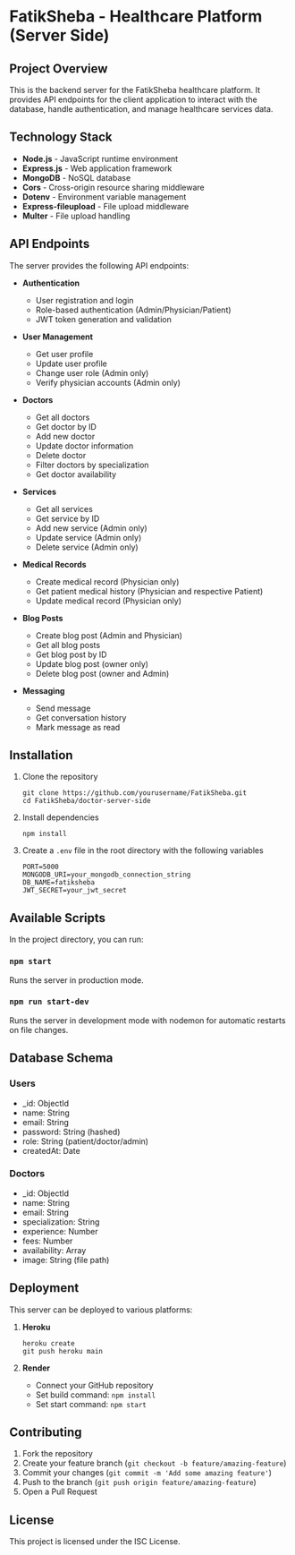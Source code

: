 # FatikSheba - Healthcare Platform (Server Side)

## Project Overview

This is the backend server for the FatikSheba healthcare platform. It provides API endpoints for the client application to interact with the database, handle authentication, and manage healthcare services data.

## Technology Stack

- **Node.js** - JavaScript runtime environment
- **Express.js** - Web application framework
- **MongoDB** - NoSQL database
- **Cors** - Cross-origin resource sharing middleware
- **Dotenv** - Environment variable management
- **Express-fileupload** - File upload middleware
- **Multer** - File upload handling

## API Endpoints

The server provides the following API endpoints:

- **Authentication**
  - User registration and login
  - Role-based authentication (Admin/Physician/Patient)
  - JWT token generation and validation

- **User Management**
  - Get user profile
  - Update user profile
  - Change user role (Admin only)
  - Verify physician accounts (Admin only)

- **Doctors**
  - Get all doctors
  - Get doctor by ID
  - Add new doctor
  - Update doctor information
  - Delete doctor
  - Filter doctors by specialization
  - Get doctor availability



- **Services**
  - Get all services
  - Get service by ID
  - Add new service (Admin only)
  - Update service (Admin only)
  - Delete service (Admin only)

- **Medical Records**
  - Create medical record (Physician only)
  - Get patient medical history (Physician and respective Patient)
  - Update medical record (Physician only)

- **Blog Posts**
  - Create blog post (Admin and Physician)
  - Get all blog posts
  - Get blog post by ID
  - Update blog post (owner only)
  - Delete blog post (owner and Admin)

- **Messaging**
  - Send message
  - Get conversation history
  - Mark message as read

## Installation

1. Clone the repository
   ```
   git clone https://github.com/yourusername/FatikSheba.git
   cd FatikSheba/doctor-server-side
   ```

2. Install dependencies
   ```
   npm install
   ```

3. Create a `.env` file in the root directory with the following variables
   ```
   PORT=5000
   MONGODB_URI=your_mongodb_connection_string
   DB_NAME=fatiksheba
   JWT_SECRET=your_jwt_secret
   ```

## Available Scripts

In the project directory, you can run:

### `npm start`

Runs the server in production mode.

### `npm run start-dev`

Runs the server in development mode with nodemon for automatic restarts on file changes.

## Database Schema

### Users
- _id: ObjectId
- name: String
- email: String
- password: String (hashed)
- role: String (patient/doctor/admin)
- createdAt: Date

### Doctors
- _id: ObjectId
- name: String
- email: String
- specialization: String
- experience: Number
- fees: Number
- availability: Array
- image: String (file path)



## Deployment

This server can be deployed to various platforms:

1. **Heroku**
   ```
   heroku create
   git push heroku main
   ```

2. **Render**
   - Connect your GitHub repository
   - Set build command: `npm install`
   - Set start command: `npm start`

## Contributing

1. Fork the repository
2. Create your feature branch (`git checkout -b feature/amazing-feature`)
3. Commit your changes (`git commit -m 'Add some amazing feature'`)
4. Push to the branch (`git push origin feature/amazing-feature`)
5. Open a Pull Request

## License

This project is licensed under the ISC License.
